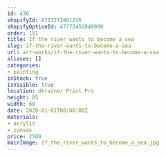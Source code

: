 ```yaml
---
id: 436
shopifyId: 8723272401226
shopifyOptionId: 47772450849098
order: 151
title: If the river wants to become a sea
slug: if-the-river-wants-to-become-a-sea
url: art-works/if-the-river-wants-to-become-a-sea
aliases: []
categories:
- painting
inStock: true
isVisible: true
location: Ukraine/ Print Pro
height: 85
width: 60
date: 2020-01-01T00:00:00Z
materials:
- acrylic
- canvas
price: 2500
mainImage: if_the_river_wants_to_become_a_sea.jpg
---
```

